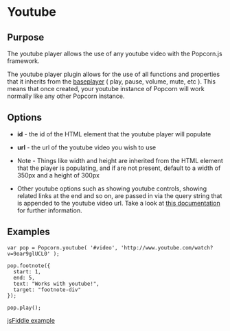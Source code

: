 # Youtube #

## Purpose ##

The youtube player allows the use of any youtube video with the Popcorn.js framework.

The youtube player plugin allows for the use of all functions and properties that it inherits from the [baseplayer]() ( play, pause, volume, mute, etc ).  This means that once created, your youtube instance of Popcorn will work normally like any other Popcorn instance.

## Options ##

* **id** - the id of the HTML element that the youtube player will populate
* **url** - the url of the youtube video you wish to use

* Note - Things like width and height are inherited from the HTML element that the player is populating, and if are not present, default to a width of 350px and a height of 300px
* Other youtube options such as showing youtube controls, showing related links at the end and so on, are passed in via the query string that is appended to the youtube video url. Take a look at [this documentation]() for further information.

## Examples ##

    var pop = Popcorn.youtube( '#video', 'http://www.youtube.com/watch?v=9oar9glUCL0' );

    pop.footnote({
      start: 1,
      end: 5,
      text: "Works with youtube!",
      target: "footnote-div"
    });

    pop.play();

[jsFiddle example](http://jsfiddle.net/popcornjs/whvkP/)
